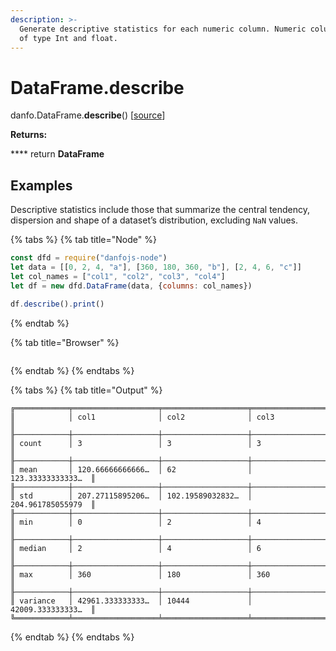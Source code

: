 ```yaml
---
description: >-
  Generate descriptive statistics for each numeric column. Numeric columns are
  of type Int and float.
---
```


# DataFrame.describe

danfo.DataFrame.**describe**() \[[source](https://github.com/opensource9ja/danfojs/blob/3398c2f540c16ac95599a05b6f2db4eff8a258c9/danfojs/src/core/frame.js#L821)]

**Returns:**

&#x20;      ****       return **DataFrame**

## **Examples**

Descriptive statistics include those that summarize the central tendency, dispersion and shape of a dataset’s distribution, excluding `NaN` values.&#x20;

{% tabs %}
{% tab title="Node" %}
```javascript
const dfd = require("danfojs-node")
let data = [[0, 2, 4, "a"], [360, 180, 360, "b"], [2, 4, 6, "c"]]
let col_names = ["col1", "col2", "col3", "col4"]
let df = new dfd.DataFrame(data, {columns: col_names})

df.describe().print()
```
{% endtab %}

{% tab title="Browser" %}
```
```
{% endtab %}
{% endtabs %}

{% tabs %}
{% tab title="Output" %}
```
╔════════════╤═══════════════════╤═══════════════════╤═══════════════════╗
║            │ col1              │ col2              │ col3              ║
╟────────────┼───────────────────┼───────────────────┼───────────────────╢
║ count      │ 3                 │ 3                 │ 3                 ║
╟────────────┼───────────────────┼───────────────────┼───────────────────╢
║ mean       │ 120.66666666666…  │ 62                │ 123.33333333333…  ║
╟────────────┼───────────────────┼───────────────────┼───────────────────╢
║ std        │ 207.27115895206…  │ 102.19589032832…  │ 204.961785055979  ║
╟────────────┼───────────────────┼───────────────────┼───────────────────╢
║ min        │ 0                 │ 2                 │ 4                 ║
╟────────────┼───────────────────┼───────────────────┼───────────────────╢
║ median     │ 2                 │ 4                 │ 6                 ║
╟────────────┼───────────────────┼───────────────────┼───────────────────╢
║ max        │ 360               │ 180               │ 360               ║
╟────────────┼───────────────────┼───────────────────┼───────────────────╢
║ variance   │ 42961.333333333…  │ 10444             │ 42009.333333333…  ║
╚════════════╧═══════════════════╧═══════════════════╧═══════════════════╝
```
{% endtab %}
{% endtabs %}

##
